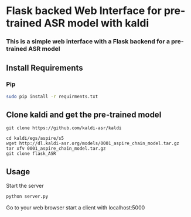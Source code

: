 # Flask backed Web Interface for pre-trained ASR model with kaldi
 
### This is a simple web interface with a Flask backend for a pre-trained ASR model
## Install Requirements

### Pip

```bash
sudo pip install -r requirments.txt
```

## Clone kaldi and get the pre-trained model
~~~
git clone https://github.com/kaldi-asr/kaldi

cd kaldi/egs/aspire/s5
wget http://dl.kaldi-asr.org/models/0001_aspire_chain_model.tar.gz
tar xfv 0001_aspire_chain_model.tar.gz
git clone flask_ASR
~~~
## Usage

Start the server 
```python 
python server.py
```
Go to your web browser start a client with localhost:5000


 

